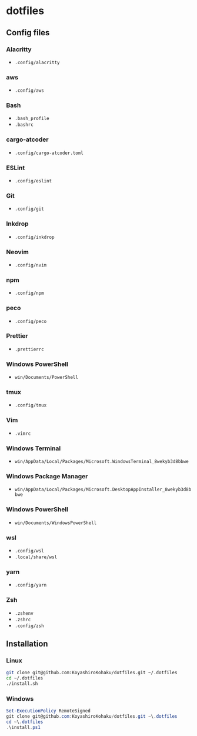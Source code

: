# dotfiles

## Config files

### Alacritty

- `.config/alacritty`

### aws

- `.config/aws`

### Bash

- `.bash_profile`
- `.bashrc`

### cargo-atcoder

- `.config/cargo-atcoder.toml`

### ESLint

- `.config/eslint`

### Git

- `.config/git`

### Inkdrop

- `.config/inkdrop`

### Neovim

- `.config/nvim`

### npm

- `.config/npm`

### peco

- `.config/peco`

### Prettier

- `.prettierrc`

### Windows PowerShell

- `win/Documents/PowerShell`

### tmux

- `.config/tmux`

### Vim

- `.vimrc`

### Windows Terminal

- `win/AppData/Local/Packages/Microsoft.WindowsTerminal_8wekyb3d8bbwe`

### Windows Package Manager

- `win/AppData/Local/Packages/Microsoft.DesktopAppInstaller_8wekyb3d8bbwe`

### Windows PowerShell

- `win/Documents/WindowsPowerShell`

### wsl

- `.config/wsl`
- `.local/share/wsl`

### yarn

- `.config/yarn`

### Zsh

- `.zshenv`
- `.zshrc`
- `.config/zsh`

## Installation

### Linux

```sh
git clone git@github.com:KoyashiroKohaku/dotfiles.git ~/.dotfiles
cd ~/.dotfiles
./install.sh
```

### Windows

```ps1
Set-ExecutionPolicy RemoteSigned
git clone git@github.com:KoyashiroKohaku/dotfiles.git ~\.dotfiles
cd ~\.dotfiles
.\install.ps1
```
